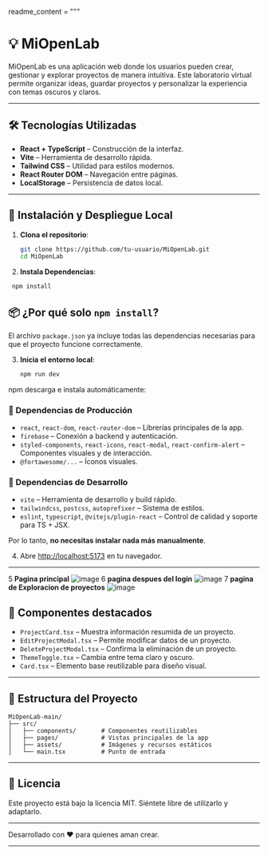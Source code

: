 readme_content = """
# 💡 MiOpenLab

MiOpenLab es una aplicación web donde los usuarios pueden crear, gestionar y explorar proyectos de manera intuitiva. Este laboratorio virtual permite organizar ideas, guardar proyectos y personalizar la experiencia con temas oscuros y claros.

---

## 🛠️ Tecnologías Utilizadas

- **React + TypeScript** – Construcción de la interfaz.
- **Vite** – Herramienta de desarrollo rápida.
- **Tailwind CSS** – Utilidad para estilos modernos.
- **React Router DOM** – Navegación entre páginas.
- **LocalStorage** – Persistencia de datos local.

---

## 🚀 Instalación y Despliegue Local

1. **Clona el repositorio**:

   ```bash
   git clone https://github.com/tu-usuario/MiOpenLab.git
   cd MiOpenLab
   ```
2.  **Instala Dependencias**:
  ```bash
   npm install
   ```
## 📦 ¿Por qué solo `npm install`?

El archivo `package.json` ya incluye todas las dependencias necesarias para que el proyecto funcione correctamente.

3. **Inicia el entorno local**:

   ```bash
   npm run dev
   ```
npm descarga e instala automáticamente:

### 🔧 Dependencias de Producción
- `react`, `react-dom`, `react-router-dom` – Librerías principales de la app.
- `firebase` – Conexión a backend y autenticación.
- `styled-components`, `react-icons`, `react-modal`, `react-confirm-alert` – Componentes visuales y de interacción.
- `@fortawesome/...` – Íconos visuales.

### 🧪 Dependencias de Desarrollo
- `vite` – Herramienta de desarrollo y build rápido.
- `tailwindcss`, `postcss`, `autoprefixer` – Sistema de estilos.
- `eslint`, `typescript`, `@vitejs/plugin-react` – Control de calidad y soporte para TS + JSX.

Por lo tanto, **no necesitas instalar nada más manualmente**.


4. Abre [http://localhost:5173](http://localhost:5173) en tu navegador.

---
5 **Pagina principal**
![image](https://github.com/user-attachments/assets/4e5e6471-5ea2-407b-b197-55d997a8bce6)
6 **pagina despues del login**
![image](https://github.com/user-attachments/assets/0ffdbfd1-63d5-4e7f-8a57-9f68c49e2a65)
7 **pagina de Exploracion de proyectos**
![image](https://github.com/user-attachments/assets/6b72c06b-073d-4dea-9be6-120283b02e7b)

## 🧩 Componentes destacados

- `ProjectCard.tsx` – Muestra información resumida de un proyecto.
- `EditProjectModal.tsx` – Permite modificar datos de un proyecto.
- `DeleteProjectModal.tsx` – Confirma la eliminación de un proyecto.
- `ThemeToggle.tsx` – Cambia entre tema claro y oscuro.
- `Card.tsx` – Elemento base reutilizable para diseño visual.

---

## 📁 Estructura del Proyecto

```
MiOpenLab-main/
├── src/
│   ├── components/       # Componentes reutilizables
│   ├── pages/            # Vistas principales de la app
│   ├── assets/           # Imágenes y recursos estáticos
│   └── main.tsx          # Punto de entrada
```

---
## 📜 Licencia

Este proyecto está bajo la licencia MIT. Siéntete libre de utilizarlo y adaptarlo.

---

Desarrollado con ❤️ para quienes aman crear.

---


